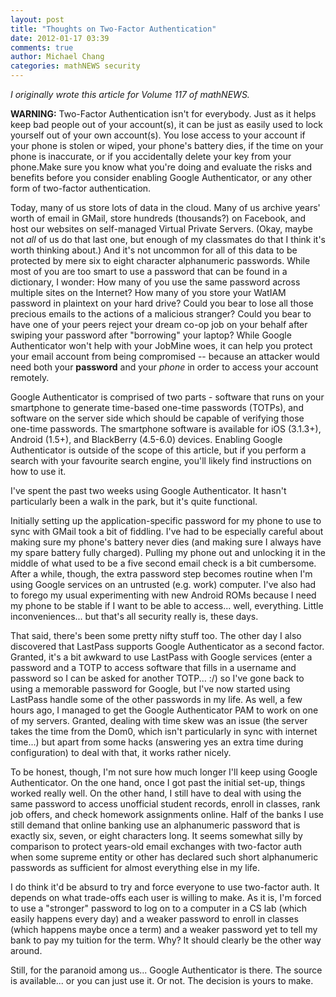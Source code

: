 ```yaml
---
layout: post
title: "Thoughts on Two-Factor Authentication"
date: 2012-01-17 03:39
comments: true
author: Michael Chang
categories: mathNEWS security
---
```


*I originally wrote this article for Volume 117 of mathNEWS.*

**WARNING:** Two-Factor Authentication isn't for
everybody. Just as it helps keep bad people out of your account(s), it
can be just as easily used to lock yourself out of your own
account(s). You lose access to your account if your phone is stolen or
wiped, your phone's battery dies, if the time on your phone is
inaccurate, or if you accidentally delete your key from your
phone.Make sure you know what you're doing and evaluate the risks and
benefits before you consider enabling Google Authenticator, or any
other form of two-factor authentication.

Today, many of us store lots of data in the cloud. Many of us
archive years' worth of email in GMail, store hundreds (thousands?) on
Facebook, and host our websites on self-managed Virtual Private
Servers. (Okay, maybe not *all* of us do that last one,
but enough of my classmates do that I think it's worth thinking
about.) And it's not uncommon for all of this data to be protected by
mere six to eight character alphanumeric passwords. While most of you
are too smart to use a password that can be found in a dictionary, I
wonder: How many of you use the same password across multiple sites on
the Internet? How many of you store your WatIAM password in plaintext
on your hard drive? Could you bear to lose all those precious emails
to the actions of a malicious stranger? Could you bear to have one of
your peers reject your dream co-op job on your behalf after swiping
your password after "borrowing" your laptop? While Google
Authenticator won't help with your JobMine woes, it can help you
protect your email account from being compromised -- because an
attacker would need both your **password** and your
*phone* in order to access your account remotely.

Google Authenticator is comprised of two parts - software that runs
on your smartphone to generate time-based one-time passwords (TOTPs),
and software on the server side which should be capable of verifying
those one-time passwords. The smartphone software is available for iOS
(3.1.3+), Android (1.5+), and BlackBerry (4.5-6.0) devices. Enabling
Google Authenticator is outside of the scope of this article, but if
you perform a search with your favourite search engine, you'll likely
find instructions on how to use it.

I've spent the past two weeks using Google Authenticator. It hasn't
particularly been a walk in the park, but it's quite functional.

Initially setting up the application-specific password for my phone
to use to sync with GMail took a bit of fiddling. I've had to be
especially careful about making sure my phone's battery never dies
(and making sure I always have my spare battery fully charged).
Pulling my phone out and unlocking it in the middle of what used to be
a five second email check is a bit cumbersome. After a while, though,
the extra password step becomes routine when I'm using Google services
on an untrusted (e.g. work) computer. I've also had to forego my usual
experimenting with new Android ROMs because I need my phone to be
stable if I want to be able to access... well, everything. Little
inconveniences... but that's all security really is, these days.

That said, there's been some pretty nifty stuff too. The other day
I also discovered that LastPass supports Google Authenticator as a
second factor. Granted, it's a bit awkward to use LastPass with Google
services (enter a password and a TOTP to access software that fills in
a username and password so I can be asked for another TOTP... :/) so
I've gone back to using a memorable password for Google, but I've now
started using LastPass handle some of the other passwords in my life.
As well, a few hours ago, I managed to get the Google Authenticator PAM
to work on one of my servers. Granted, dealing with time skew was an
issue (the server takes the time from the Dom0, which isn't
particularly in sync with internet time...) but apart from some hacks
(answering yes an extra time during configuration) to deal with that,
it works rather nicely.

To be honest, though, I'm not sure how much longer I'll keep using
Google Authenticator. On the one hand, once I got past the initial
set-up, things worked really well. On the other hand, I still have to
deal with using the same password to access unofficial student
records, enroll in classes, rank job offers, and check homework
assignments online. Half of the banks I use still demand that online
banking use an alphanumeric password that is exactly six, seven, or
eight characters long. It seems somewhat silly by comparison to
protect years-old email exchanges with two-factor auth when some
supreme entity or other has declared such short alphanumeric passwords
as sufficient for almost everything else in my life.

I do think it'd be absurd to try and force everyone to use
two-factor auth. It depends on what trade-offs each user is willing to
make. As it is, I'm forced to use a "stronger" password to log on to a
computer in a CS lab (which easily happens every day) and a weaker
password to enroll in classes (which happens maybe once a term) and a
weaker password yet to tell my bank to pay my tuition for the term.
Why? It should clearly be the other way around.

Still, for the paranoid among us... Google Authenticator is there.
The source is available... or you can just use it. Or not. The
decision is yours to make.

